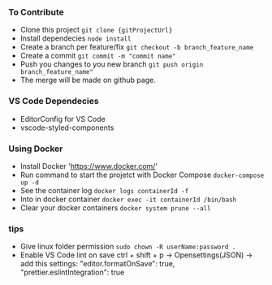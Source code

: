 ### To Contribute
 - Clone this project `git clone {gitProjectUrl}`
 - Install dependecies `node install`
 - Create a branch per feature/fix `git checkout -b branch_feature_name`
 - Create a commit `git commit -m "commit name"`
 - Push you changes to you new branch `git push origin branch_feature_name"`
 - The merge will be made on github page.

### VS Code Dependecies
 - EditorConfig for VS Code
 - vscode-styled-components

### Using Docker
 - Install Docker 'https://www.docker.com/'
 - Run command to start the projetct with Docker Compose `docker-compose up -d`
 - See the container log `docker logs containerId -f`
 - Into in docker container `docker exec -it containerId /bin/bash`
 - Clear your docker containers `docker system prune --all`

### tips
 - Give linux folder permission `sudo chown -R userName:password .`
 - Enable VS Code lint on save ctrl + shift + p -> Opensettings(JSON) -> add this settings:
    "editor.formatOnSave": true,
    "prettier.eslintIntegration": true






